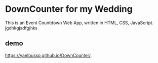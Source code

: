# DownCounter for my  Wedding
This is an Event Countdown Web App, written in HTML, CSS, JavaScript.
jgdhkgjsdfgjhks
## demo
https://yaelbusso.github.io/DownCounter/.
